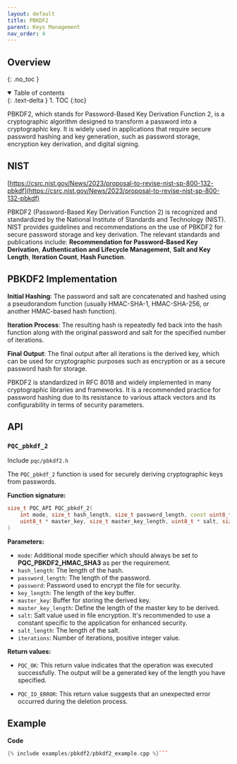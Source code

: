```yaml
---
layout: default
title: PBKDF2
parent: Keys Management
nav_order: 4
---
```


Overview
--------
{: .no_toc }

<details open markdown="block">
  <summary>
    Table of contents
  </summary>
  {: .text-delta }
1. TOC
{:toc}
</details>

PBKDF2, which stands for Password-Based Key Derivation Function 2, is a cryptographic algorithm designed to transform a password into a cryptographic key. It is widely used in applications that require secure password hashing and key generation, such as password storage, encryption key derivation, and digital signing. 


NIST
----

[https://csrc.nist.gov/News/2023/proposal-to-revise-nist-sp-800-132-pbkdf](https://csrc.nist.gov/News/2023/proposal-to-revise-nist-sp-800-132-pbkdf)

PBKDF2 (Password-Based Key Derivation Function 2) is recognized and standardized by the National Institute of Standards and Technology (NIST). NIST provides guidelines and recommendations on the use of PBKDF2 for secure password storage and key derivation. The relevant standards and publications include: **Recommendation for Password-Based Key Derivation**, **Authentication and Lifecycle Management**, **Salt and Key Length**, **Iteration Count**, **Hash Function**.

PBKDF2 Implementation
-----------------------------------

**Initial Hashing**: The password and salt are concatenated and hashed using a pseudorandom function (usually HMAC-SHA-1, HMAC-SHA-256, or another HMAC-based hash function).

**Iteration Process**: The resulting hash is repeatedly fed back into the hash function along with the original password and salt for the specified number of iterations.

**Final Output**: The final output after all iterations is the derived key, which can be used for cryptographic purposes such as encryption or as a secure password hash for storage.

  
PBKDF2 is standardized in RFC 8018 and widely implemented in many cryptographic libraries and frameworks. It is a recommended practice for password hashing due to its resistance to various attack vectors and its configurability in terms of security parameters.

API
----
### `PQC_pbkdf_2`

Include `pqc/pbkdf2.h`

The `PQC_pbkdf_2` function  is used for securely deriving cryptographic keys from passwords.

**Function signature:**

```cpp
size_t PQC_API PQC_pbkdf_2(
    int mode, size_t hash_length, size_t password_length, const uint8_t * password, size_t key_length,
    uint8_t * master_key, size_t master_key_length, uint8_t * salt, size_t salt_length, size_t iterations
)
```


**Parameters:**
*   `mode`:  Additional mode specifier which should always be set to **PQC_PBKDF2_HMAC_SHA3** as per the requirement.
*   `hash_length`:  The length of the hash.
*   `password_length`: The length of the password.
*   `password`: Password used to encrypt the file for security.
*   `key_length`: The length of the key buffer.
*   `master_key`:  Buffer for storing the derived key.
*   `master_key_length`: Define the length of the master key to be derived.
*   `salt`: Salt value used in file encryption. It's recommended to use a constant specific to the application for enhanced security.
*   `salt_length`: The length of the salt.
*   `iterations`: Number of iterations, positive integer value.
    

**Return values:**

*   `PQC_OK`: This return value indicates that the operation was executed successfully. The output will be a generated key of the length you have specified.
    
*   `PQC_IO_ERROR`: This return value suggests that an unexpected error occurred during the deletion process. 
    

Example
---------

**Code**

```cpp
{% include examples/pbkdf2/pbkdf2_example.cpp %}```
